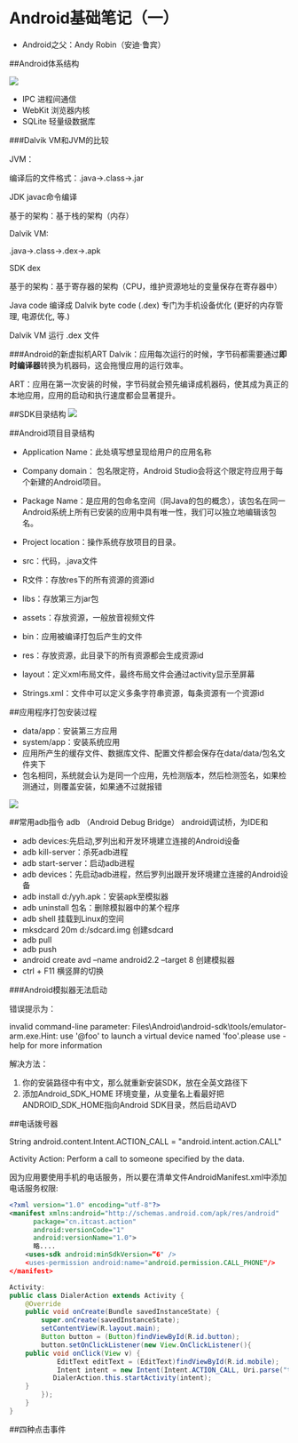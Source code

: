 # Android基础笔记（一）

* Android之父：Andy Robin（安迪·鲁宾）

##Android体系结构

![](pic/Android体系结构.jpg)

* IPC 进程间通信
* WebKit 浏览器内核
* SQLite 轻量级数据库


###Dalvik VM和JVM的比较

JVM：

编译后的文件格式：.java->.class->.jar  

JDK javac命令编译

基于的架构：基于栈的架构（内存）

Dalvik VM:

.java->.class->.dex->.apk
 
SDK dex

基于的架构：基于寄存器的架构（CPU，维护资源地址的变量保存在寄存器中）

Java code 编译成 Dalvik byte code (.dex)
专门为手机设备优化 (更好的内存管理, 电源优化, 等.)

Dalvik VM 运行 .dex 文件


###Android的新虚拟机ART
Dalvik：应用每次运行的时候，字节码都需要通过**即时编译器**转换为机器码，这会拖慢应用的运行效率。

ART：应用在第一次安装的时候，字节码就会预先编译成机器码，使其成为真正的本地应用，应用的启动和执行速度都会显著提升。


##SDK目录结构
![](pic/sdkmanager.jpg)

##Android项目目录结构

* Application Name：此处填写想呈现给用户的应用名称
* Company domain： 包名限定符，Android Studio会将这个限定符应用于每个新建的Android项目。
* Package Name：是应用的包命名空间（同Java的包的概念），该包名在同一Android系统上所有已安装的应用中具有唯一性，我们可以独立地编辑该包名。
* Project location：操作系统存放项目的目录。




* src：代码，.java文件
* R文件：存放res下的所有资源的资源id
* libs：存放第三方jar包
* assets：存放资源，一般放音视频文件
* bin：应用被编译打包后产生的文件
* res：存放资源，此目录下的所有资源都会生成资源id
* layout：定义xml布局文件，最终布局文件会通过activity显示至屏幕
* Strings.xml：文件中可以定义多条字符串资源，每条资源有一个资源id

##应用程序打包安装过程

* data/app：安装第三方应用
* system/app：安装系统应用
* 应用所产生的缓存文件、数据库文件、配置文件都会保存在data/data/包名文件夹下
* 包名相同，系统就会认为是同一个应用，先检测版本，然后检测签名，如果检测通过，则覆盖安装，如果通不过就报错

![](pic/程序打包安装.jpg)

##常用adb指令
adb （Android Debug Bridge） android调试桥，为IDE和

* adb devices:先启动,罗列出和开发环境建立连接的Android设备
* adb kill-server：杀死adb进程
* adb start-server：启动adb进程
* adb devices：先启动adb进程，然后罗列出跟开发环境建立连接的Android设备
* adb install d:/yyh.apk：安装apk至模拟器
* adb uninstall 包名：删除模拟器中的某个程序
* adb shell 挂载到Linux的空间
* mksdcard 20m d:/sdcard.img 创建sdcard
* adb pull <remote> <local> 
* adb push <local> <remote>
* android create avd –name android2.2 –target 8  创建模拟器
* ctrl + F11 横竖屏的切换 


###Android模拟器无法启动

错误提示为：

invalid command-line parameter: Files\Android\android-sdk\tools/emulator-arm.exe.Hint: use '@foo' to launch a virtual device named 'foo'.please use -help for more information

解决方法： 

1. 你的安装路径中有中文，那么就重新安装SDK，放在全英文路径下
2. 添加Android_SDK_HOME 环境变量，从变量名上看最好把ANDROID_SDK_HOME指向Android SDK目录，然后启动AVD


##电话拨号器

String android.content.Intent.ACTION_CALL = "android.intent.action.CALL"


Activity Action: Perform a call to someone specified by the data. 


因为应用要使用手机的电话服务，所以要在清单文件AndroidManifest.xml中添加电话服务权限:

```xml
<?xml version="1.0" encoding="utf-8"?>
<manifest xmlns:android="http://schemas.android.com/apk/res/android"
      package="cn.itcast.action"
      android:versionCode="1"
      android:versionName="1.0">
      略....
    <uses-sdk android:minSdkVersion=“6" />
    <uses-permission android:name="android.permission.CALL_PHONE"/>
</manifest>

```


```java
Activity:
public class DialerAction extends Activity {
    @Override
    public void onCreate(Bundle savedInstanceState) {
        super.onCreate(savedInstanceState);
        setContentView(R.layout.main);
        Button button = (Button)findViewById(R.id.button);
        button.setOnClickListener(new View.OnClickListener(){
	public void onClick(View v) {
	        EditText editText = (EditText)findViewById(R.id.mobile);
	        Intent intent = new Intent(Intent.ACTION_CALL, Uri.parse("tel:"+ editText.getText()));
	       DialerAction.this.startActivity(intent);
	}
        });
    }
}


```

##四种点击事件